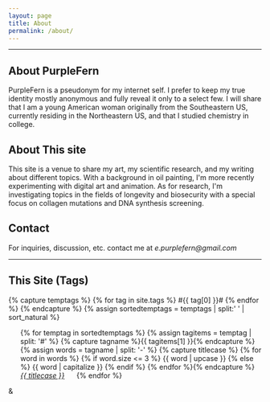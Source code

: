 ```yaml
---
layout: page
title: About
permalink: /about/
---
```


<!-- Considerations for this post:
What is this site about?
Why does this site exist?
Who are you?
  What are your goals?
  What are your instruments?-->


---

## About PurpleFern

PurpleFern is a pseudonym for my internet self. I prefer to keep my true identity mostly anonymous and fully reveal it only to a select few. I will share that I am a young American woman originally from the Southeastern US, currently residing in the Northeastern US, and that I studied chemistry in college.

## About This site

This site is a venue to share my art, my scientific research, and my writing about different topics. With a background in oil painting, I'm more recently experimenting with digital art and animation. As for research, I'm investigating topics in the fields of longevity and biosecurity with a special focus on collagen mutations and DNA synthesis screening.

## Contact

For inquiries, discussion, etc. contact me at _e.purplefern@gmail.com_

---

## This Site (Tags)

{% capture temptags %}
  {% for tag in site.tags %}
    #{{ tag[0] }}#
  {% endfor %}
{% endcapture %}
{% assign sortedtemptags = temptags | split:' ' | sort_natural %}
<ul>
{% for temptag in sortedtemptags %}
  {% assign tagitems = temptag | split: '#' %}
  {% capture tagname %}{{ tagitems[1] }}{% endcapture %}
  {% assign words = tagname | split: '-' %}
  {% capture titlecase %}
  {% for word in words %}
    {% if word.size <= 3 %}
      {{ word | upcase }}
    {% else %}
    {{ word | capitalize }}
    {% endif %}
  {% endfor %}{% endcapture %}
   <li style="display: inline-block; margin-right: 20px"><a href="/tag/{{ tagname }}"><em> {{ titlecase }} </em></a></li>
{% endfor %}
</ul>

&
